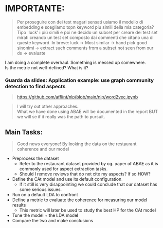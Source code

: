 # IMPORTANTE:

> Per proseguire con dei test magari sensati usiamo il modello di embedding e scegliamo topn keyword piu simili
> della mia categoria? Tipo 'luck' i più simili e poi ne decido un subset per creare dei test set mirati creando un
> test set composto dai commenti che citano una di queste keyword.
> In breve: luck -> Most similar -> hand pick good sinonimi -> extract such comments from a subset not seen from our ds -> evaluate

I am doing a complete overhaul. Something is messed up somewhere.<br>
Is the metric not well-defined? What is it?

### Guarda da slides: Application example: use graph community detection to find aspects

> https://github.com/afflint/nlp/blob/main/nlp/word2vec.ipynb


> I will try out other approaches. <br> What we have done using ABAE will
> be documented in the report BUT we will se if it really was the path to pursuit.

## Main Tasks:

> Good news everyone! By looking the data on the restaurant coherence and our model

- Preprocess the dataset
    - Refer to the restaurant dataset provided by og. paper of ABAE as it is commonly used
      for aspect extraction tasks.
    - Should I remove reviews that do not cite my aspects? If so HOW?
- Define the CAt model and use its default configuration.
    - If it still is very disappointing we could conclude that our dataset has some serious issues.
- Run on a default LDA to confront
- Define a metric to evaluate the coherence for measuring our model results
    - This metric will later be used to study the best HP for the CAt model
- Tune the model + the LDA model
- Compare the two and make conclusions